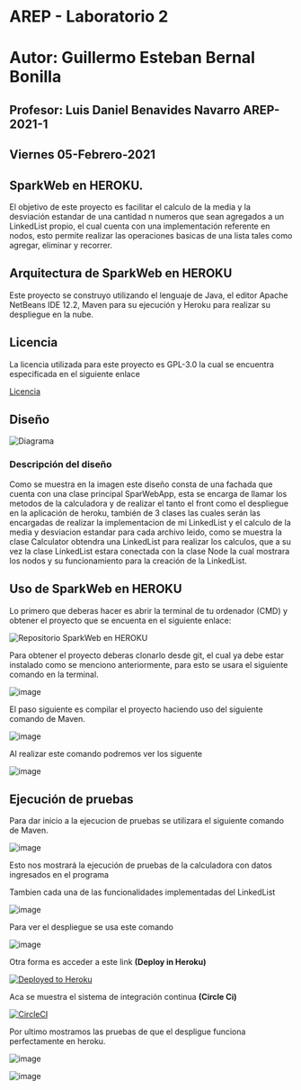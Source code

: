 # AREP - Laboratorio 2

# Autor: Guillermo Esteban Bernal Bonilla

## Profesor: Luis Daniel Benavides Navarro AREP-2021-1

## Viernes 05-Febrero-2021

## SparkWeb en HEROKU.

El objetivo de este proyecto es facilitar el calculo de la media y la desviación estandar de una cantidad n numeros que sean agregados a un LinkedList propio, el cual cuenta con una implementación referente en nodos, esto permite realizar las operaciones basicas de una lista tales como agregar, eliminar y recorrer.

## Arquitectura de SparkWeb en HEROKU

Este proyecto se construyo utilizando el lenguaje de Java, el editor Apache NetBeans IDE 12.2, Maven para su ejecución y Heroku para realizar su despliegue en la nube.

## Licencia

La licencia utilizada para este proyecto es GPL-3.0 la cual se encuentra especificada en el siguiente enlace

[Licencia](https://github.com/EstebanK23/AREP-Laboratorio-2/blob/main/LICENSE.txt)

## Diseño

![Diagrama](https://user-images.githubusercontent.com/54051399/107119768-b4d16f80-6857-11eb-9e37-6e358ad03cfb.png)

### Descripción del diseño

Como se muestra en la imagen este diseño consta de una fachada que cuenta con una clase principal SparWebApp, esta se encarga de llamar los metodos de la calculadora y de realizar el tanto el front como el despliegue en la aplicación de heroku, también de 3 clases las cuales serán las encargadas de realizar la implementacion de mi LinkedList y el calculo de la media y desviacion estandar para cada archivo leido, como se muestra la clase Calculator obtendra una LinkedList para realizar los calculos, que a su vez la clase LinkedList estara conectada con la clase Node la cual mostrara los nodos y su funcionamiento para la creación de la LinkedList.

## Uso de SparkWeb en HEROKU

Lo primero que deberas hacer es abrir la terminal de tu ordenador (CMD) y obtener el proyecto que se encuenta en el siguiente enlace:

![Repositorio SparkWeb en HEROKU](https://github.com/EstebanK23/AREP-Laboratorio-2)

Para obtener el proyecto deberas clonarlo desde git, el cual ya debe estar instalado como se menciono anteriormente, para esto se usara el siguiente comando en la terminal.

![image](https://user-images.githubusercontent.com/54051399/107120879-6aeb8800-685d-11eb-92c3-604cb0105ed0.png)

El paso siguiente es compilar el proyecto haciendo uso del siguiente comando de Maven.

![image](https://user-images.githubusercontent.com/54051399/107120929-98d0cc80-685d-11eb-9b6b-4a9b49539f20.png)

Al realizar este comando podremos ver los siguente

![image](https://user-images.githubusercontent.com/54051399/107121022-36c49700-685e-11eb-91b6-c9cb2ea64681.png)

## Ejecución de pruebas

Para dar inicio a la ejecucion de pruebas se utilizara el siguiente comando de Maven.

![image](https://user-images.githubusercontent.com/54051399/107121043-522fa200-685e-11eb-8edd-9d6e49a41210.png)

Esto nos mostrará la ejecución de pruebas de la calculadora con datos ingresados en el programa

Tambien cada una de las funcionalidades implementadas del LinkedList

![image](https://user-images.githubusercontent.com/54051399/107121156-eef23f80-685e-11eb-8b9b-8ca3ee8866be.png)

Para ver el despliegue se usa este comando

![image](https://user-images.githubusercontent.com/54051399/107121173-029da600-685f-11eb-911a-7c86c2bffd72.png)

Otra forma es acceder a este link **(Deploy in Heroku)**

[![Deployed to Heroku](https://www.herokucdn.com/deploy/button.png)](https://stark-inlet-93694.herokuapp.com/data)

Aca se muestra el sistema de integración continua **(Circle Ci)**

[![CircleCI](https://circleci.com/gh/PDSW-ECI/base-proyectos.svg?style=svg)](https://app.circleci.com/pipelines/github/EstebanK23/AREP-Laboratorio-2)

Por ultimo mostramos las pruebas de que el despligue funciona perfectamente en heroku.

![image](https://user-images.githubusercontent.com/54051399/107121228-4395ba80-685f-11eb-9ba3-afbf8055103a.png)

![image](https://user-images.githubusercontent.com/54051399/107121249-67590080-685f-11eb-8768-2408bcbe464c.png)
